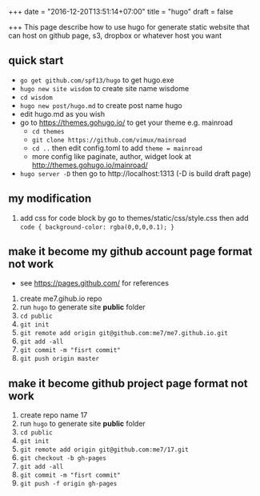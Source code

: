 +++
date = "2016-12-20T13:51:14+07:00"
title = "hugo"
draft = false

+++
This page describe how to use hugo for generate static website that can host on github page, s3, dropbox or whatever host you want

## quick start
* `go get github.com/spf13/hugo` to get hugo.exe
* `hugo new site wisdom` to create site name wisdome
* `cd wisdom`
* `hugo new post/hugo.md` to create post name hugo
* edit hugo.md as you wish
* go to https://themes.gohugo.io/ to get your theme e.g. mainroad
  * `cd themes`
  * `git clone https://github.com/vimux/mainroad`
  * `cd ..` then edit config.toml to add `theme = mainroad`
  * more config like paginate, author, widget look at http://themes.gohugo.io/mainroad/
* `hugo server -D` then go to http://localhost:1313 (-D is build draft page)


## my modification
1. add css for code block by go to themes/static/css/style.css then add
`
code {
	background-color: rgba(0,0,0,0.1);
}
`

## make it become my github account page **format not work**
* see https://pages.github.com/ for references
1. create me7.gihub.io repo
1. run `hugo` to generate site **public** folder
1. `cd public`
1. `git init`
1. `git remote add origin git@github.com:me7/me7.github.io.git`
1. `git add -all`
1. `git commit -m "fisrt commit"`
1. `git push origin master`

## make it become github project page **format not work**
1. create repo name 17
1. run `hugo` to generate site **public** folder
1. `cd public`
1. `git init`
1. `git remote add origin git@github.com:me7/17.git`
1. `git checkout -b gh-pages`
1. `git add -all`
1. `git commit -m "fisrt commit"`
1. `git push -f origin gh-pages`

